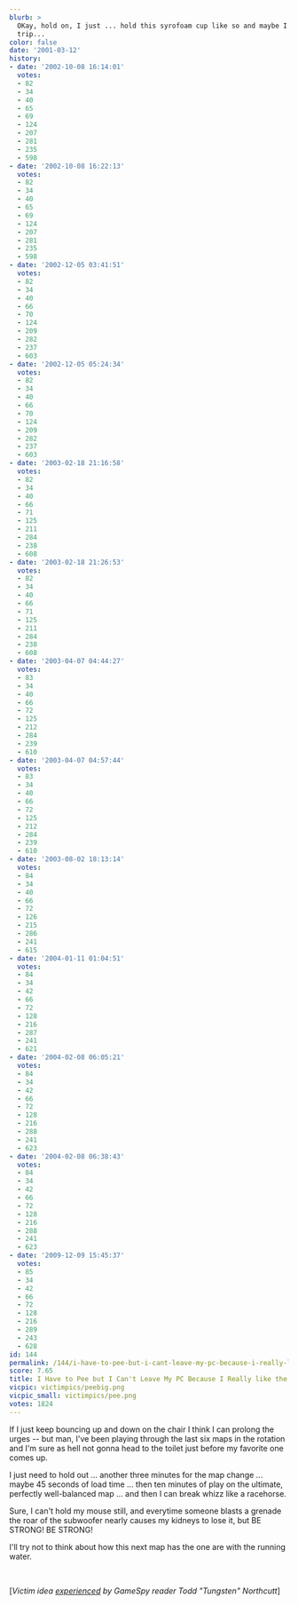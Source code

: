 ```yaml
---
blurb: >
  OKay, hold on, I just ... hold this syrofoam cup like so and maybe I can save the
  trip...
color: false
date: '2001-03-12'
history:
- date: '2002-10-08 16:14:01'
  votes:
  - 82
  - 34
  - 40
  - 65
  - 69
  - 124
  - 207
  - 281
  - 235
  - 598
- date: '2002-10-08 16:22:13'
  votes:
  - 82
  - 34
  - 40
  - 65
  - 69
  - 124
  - 207
  - 281
  - 235
  - 598
- date: '2002-12-05 03:41:51'
  votes:
  - 82
  - 34
  - 40
  - 66
  - 70
  - 124
  - 209
  - 282
  - 237
  - 603
- date: '2002-12-05 05:24:34'
  votes:
  - 82
  - 34
  - 40
  - 66
  - 70
  - 124
  - 209
  - 282
  - 237
  - 603
- date: '2003-02-18 21:16:58'
  votes:
  - 82
  - 34
  - 40
  - 66
  - 71
  - 125
  - 211
  - 284
  - 238
  - 608
- date: '2003-02-18 21:26:53'
  votes:
  - 82
  - 34
  - 40
  - 66
  - 71
  - 125
  - 211
  - 284
  - 238
  - 608
- date: '2003-04-07 04:44:27'
  votes:
  - 83
  - 34
  - 40
  - 66
  - 72
  - 125
  - 212
  - 284
  - 239
  - 610
- date: '2003-04-07 04:57:44'
  votes:
  - 83
  - 34
  - 40
  - 66
  - 72
  - 125
  - 212
  - 284
  - 239
  - 610
- date: '2003-08-02 18:13:14'
  votes:
  - 84
  - 34
  - 40
  - 66
  - 72
  - 126
  - 215
  - 286
  - 241
  - 615
- date: '2004-01-11 01:04:51'
  votes:
  - 84
  - 34
  - 42
  - 66
  - 72
  - 128
  - 216
  - 287
  - 241
  - 621
- date: '2004-02-08 06:05:21'
  votes:
  - 84
  - 34
  - 42
  - 66
  - 72
  - 128
  - 216
  - 288
  - 241
  - 623
- date: '2004-02-08 06:38:43'
  votes:
  - 84
  - 34
  - 42
  - 66
  - 72
  - 128
  - 216
  - 288
  - 241
  - 623
- date: '2009-12-09 15:45:37'
  votes:
  - 85
  - 34
  - 42
  - 66
  - 72
  - 128
  - 216
  - 289
  - 243
  - 628
id: 144
permalink: /144/i-have-to-pee-but-i-cant-leave-my-pc-because-i-really-like-the-next-map/
score: 7.65
title: I Have to Pee but I Can't Leave My PC Because I Really like the Next Map
vicpic: victimpics/peebig.png
vicpic_small: victimpics/pee.png
votes: 1824
---
```


If I just keep bouncing up and down on the chair I think I can prolong
the urges -- but man, I've been playing through the last six maps in the
rotation and I'm sure as hell not gonna head to the toilet just before
my favorite one comes up.

I just need to hold out ... another three minutes for the map change ...
maybe 45 seconds of load time ... then ten minutes of play on the
ultimate, perfectly well-balanced map ... and then I can break whizz
like a racehorse.

Sure, I can't hold my mouse still, and everytime someone blasts a
grenade the roar of the subwoofer nearly causes my kidneys to lose it,
but BE STRONG! BE STRONG!

I'll try not to think about how this next map has the one are with the
running water.

&nbsp;

\[*Victim idea [experienced](mailto:feedback@gamespy.com) by GameSpy
reader Todd "Tungsten" Northcutt*\]